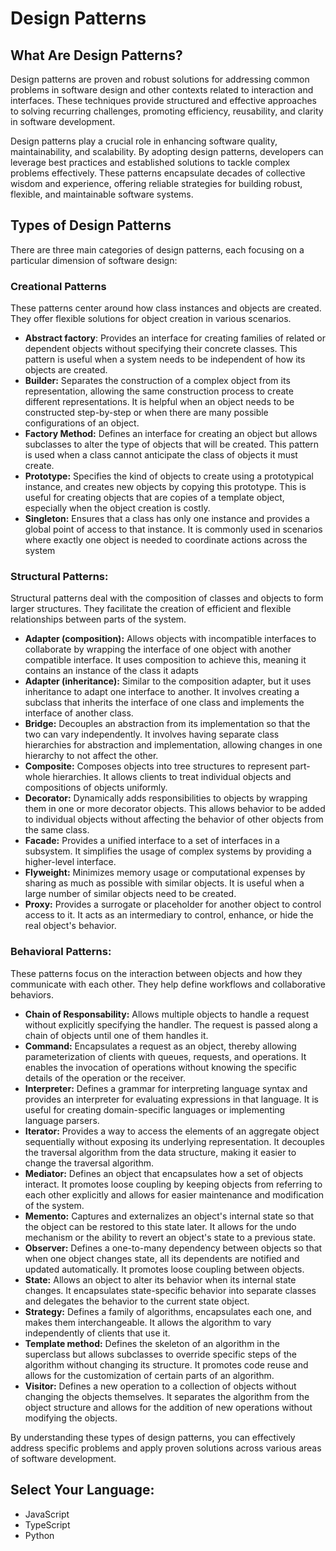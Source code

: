# Design Patterns

## What Are Design Patterns?

Design patterns are proven and robust solutions for addressing common problems in software design and other contexts related to interaction and interfaces. These techniques provide structured and effective approaches to solving recurring challenges, promoting efficiency, reusability, and clarity in software development.

Design patterns play a crucial role in enhancing software quality, maintainability, and scalability. By adopting design patterns, developers can leverage best practices and established solutions to tackle complex problems effectively. These patterns encapsulate decades of collective wisdom and experience, offering reliable strategies for building robust, flexible, and maintainable software systems.

## Types of Design Patterns

There are three main categories of design patterns, each focusing on a particular dimension of software design:

### Creational Patterns 
These patterns center around how class instances and objects are created. They offer flexible solutions for object creation in various scenarios.
  - **Abstract factory**: Provides an interface for creating families of related or dependent objects without specifying their concrete classes. This pattern is useful when a system needs to be independent of how its objects are created.
  - **Builder:** Separates the construction of a complex object from its representation, allowing the same construction process to create different representations. It is helpful when an object needs to be constructed step-by-step or when there are many possible configurations of an object.
  - **Factory Method:** Defines an interface for creating an object but allows subclasses to alter the type of objects that will be created. This pattern is used when a class cannot anticipate the class of objects it must create.
  - **Prototype:** Specifies the kind of objects to create using a prototypical instance, and creates new objects by copying this prototype. This is useful for creating objects that are copies of a template object, especially when the object creation is costly.
  - **Singleton:** Ensures that a class has only one instance and provides a global point of access to that instance. It is commonly used in scenarios where exactly one object is needed to coordinate actions across the system
### Structural Patterns: 
Structural patterns deal with the composition of classes and objects to form larger structures. They facilitate the creation of efficient and flexible relationships between parts of the system.
  - **Adapter (composition):** Allows objects with incompatible interfaces to collaborate by wrapping the interface of one object with another compatible interface. It uses composition to achieve this, meaning it contains an instance of the class it adapts
  - **Adapter (inheritance):** Similar to the composition adapter, but it uses inheritance to adapt one interface to another. It involves creating a subclass that inherits the interface of one class and implements the interface of another class.
  - **Bridge:** Decouples an abstraction from its implementation so that the two can vary independently. It involves having separate class hierarchies for abstraction and implementation, allowing changes in one hierarchy to not affect the other.
  - **Composite:** Composes objects into tree structures to represent part-whole hierarchies. It allows clients to treat individual objects and compositions of objects uniformly.
  - **Decorator:** Dynamically adds responsibilities to objects by wrapping them in one or more decorator objects. This allows behavior to be added to individual objects without affecting the behavior of other objects from the same class.
  - **Facade:** Provides a unified interface to a set of interfaces in a subsystem. It simplifies the usage of complex systems by providing a higher-level interface.
  - **Flyweight:** Minimizes memory usage or computational expenses by sharing as much as possible with similar objects. It is useful when a large number of similar objects need to be created.
  - **Proxy:** Provides a surrogate or placeholder for another object to control access to it. It acts as an intermediary to control, enhance, or hide the real object's behavior.
### Behavioral Patterns: 
These patterns focus on the interaction between objects and how they communicate with each other. They help define workflows and collaborative behaviors.
  - **Chain of Responsability:** Allows multiple objects to handle a request without explicitly specifying the handler. The request is passed along a chain of objects until one of them handles it.
  - **Command:** Encapsulates a request as an object, thereby allowing parameterization of clients with queues, requests, and operations. It enables the invocation of operations without knowing the specific details of the operation or the receiver.
  - **Interpreter:** Defines a grammar for interpreting language syntax and provides an interpreter for evaluating expressions in that language. It is useful for creating domain-specific languages or implementing language parsers.
  - **Iterator:** Provides a way to access the elements of an aggregate object sequentially without exposing its underlying representation. It decouples the traversal algorithm from the data structure, making it easier to change the traversal algorithm.
  - **Mediator:** Defines an object that encapsulates how a set of objects interact. It promotes loose coupling by keeping objects from referring to each other explicitly and allows for easier maintenance and modification of the system.
  - **Memento:** Captures and externalizes an object's internal state so that the object can be restored to this state later. It allows for the undo mechanism or the ability to revert an object's state to a previous state.
  - **Observer:** Defines a one-to-many dependency between objects so that when one object changes state, all its dependents are notified and updated automatically. It promotes loose coupling between objects.
  - **State:** Allows an object to alter its behavior when its internal state changes. It encapsulates state-specific behavior into separate classes and delegates the behavior to the current state object.
  - **Strategy:** Defines a family of algorithms, encapsulates each one, and makes them interchangeable. It allows the algorithm to vary independently of clients that use it.
  - **Template method:** Defines the skeleton of an algorithm in the superclass but allows subclasses to override specific steps of the algorithm without changing its structure. It promotes code reuse and allows for the customization of certain parts of an algorithm.
  - **Visitor:** Defines a new operation to a collection of objects without changing the objects themselves. It separates the algorithm from the object structure and allows for the addition of new operations without modifying the objects.

By understanding these types of design patterns, you can effectively address specific problems and apply proven solutions across various areas of software development.

## Select Your Language:
- JavaScript
- TypeScript
- Python
